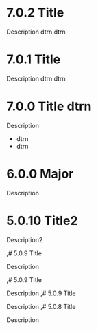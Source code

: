 # 7.0.2 Title

Description dtrn dtrn 


# 7.0.1 Title

Description dtrn dtrn 


# 7.0.0 Title dtrn

Description
* dtrn 
* dtrn 


# 6.0.0 Major

Description


# 5.0.10 Title2

Description2


,# 5.0.9 Title

Description


,# 5.0.9 Title

Description
,# 5.0.9 Title

Description
,# 5.0.8 Title

Description
